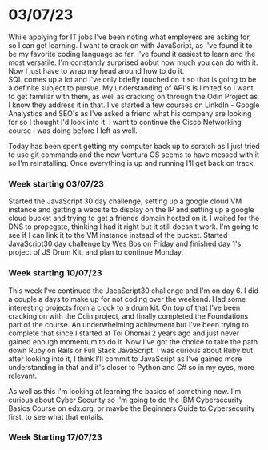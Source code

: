 # 03/07/23

While applying for IT jobs I've been noting what employers are asking for, so I can get learning.
I want to crack on with JavaScript, as I've found it to be my favorite coding language so far. I've found it easiest to learn and the most versatile. I'm constantly surprised aobut how much you can do with it. Now I just have to wrap my head around how to do it.  
SQL comes up a lot and I've only briefly touched on it so that is going to be a definite subject to pursue.
My understanding of API's is limited so I want to get familiar with them, as well as cracking on through the Odin Project as I know they address it in that. 
I've started a few courses on LinkdIn - Google Analystics and SEO's as I've asked a friend what his company are looking for so I thought I'd look into it. 
I want to continue the Cisco Networking course I was doing before I left as well. 

Today has been spent getting my computer back up to scratch as I just tried to use git commands and the new Ventura OS seems to have messed with it so I'm reinstalling. 
Once everything is up and running I'll get back on track. 

### Week starting 03/07/23

Started the JavaScript 30 day challenge, setting up a google cloud VM instance and getting a website to display on the IP and setting up a google cloud bucket and trying to get a friends domain hosted on it. 
I waited for the DNS to propegate, thinking I had it right but it still doesn't work. I'm going to see if I can link it to the VM instance instead of the bucket. 
Started JavaScript30 day challenge by Wes Bos on Friday and finished day 1's project of JS Drum Kit, and plan to continue Monday.

### Week starting 10/07/23

This week I've continued the JacaScript30 challenge and I'm on day 6. I did a couple a days to make up for not coding over the weekend. 
Had some interesting projects from a clock to a drum kit. 
On top of that I've been cracking on with the Odin project, and finally completed the Foundations part of the course. An underwhelming achievment but I've been trying to complete that since I started at Toi Ohomai 2 years ago and just never gained enough momentum to do it. 
Now I've got the choice to take the path down Ruby on Rails or Full Stack JavaScript. I was curious about Ruby but after looking into it, I think I'll commit to JavaScript as I've gained more understanding in that and it's closer to Python and C# so in my eyes, more relevant. 

As well as this I'm looking at learning the basics of something new. I'm curious about Cyber Security so I'm going to do the IBM Cybersecurity Basics Course on edx.org, or maybe the Beginners Guide to Cybersecurity first, to see what that entails. 




### Week Starting 17/07/23

